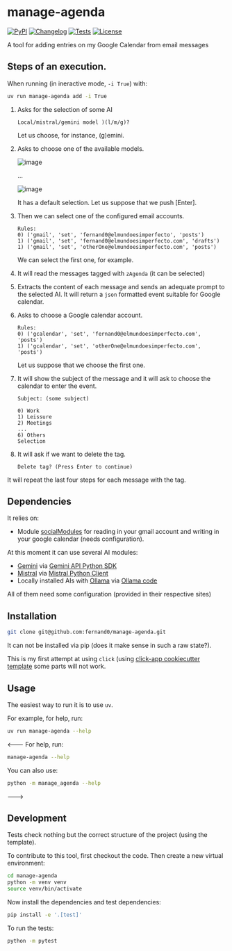 # manage-agenda

[![PyPI](https://img.shields.io/pypi/v/manage-agenda.svg)](https://pypi.org/project/manage-agenda/)
[![Changelog](https://img.shields.io/github/v/release/fernand0/manage-agenda?include_prereleases&label=changelog)](https://github.com/fernand0/manage-agenda/releases)
[![Tests](https://github.com/fernand0/manage-agenda/actions/workflows/test.yml/badge.svg)](https://github.com/fernand0/manage-agenda/actions/workflows/test.yml)
[![License](https://img.shields.io/badge/license-Apache%202.0-blue.svg)](https://github.com/fernand0/manage-agenda/blob/master/LICENSE)

A tool for adding entries on my Google Calendar from email messages

## Steps of an execution.

When running (in ineractive mode, `-i True`) with:

```bash
uv run manage-agenda add -i True 
```

1. Asks for the selection of some AI

    ```
    Local/mistral/gemini model )(l/m/g)? 
    ```
    
    Let us choose, for instance, (g)emini.

2. Asks to choose one of the available models.

    ![image](https://github.com/user-attachments/assets/bd49fb8d-885e-4e70-8239-d4b72e62bb22)
    
    ...
    
    ![image](https://github.com/user-attachments/assets/e55beb11-6383-4c06-8314-2180aaa68045)
    
    It has a default selection. Let us suppose that we push [Enter].

4. Then we can select one of the configured email accounts.

    ```
    Rules:
    0) ('gmail', 'set', 'fernand0@elmundoesimperfecto', 'posts')
    1) ('gmail', 'set', 'fernand0@elmundoesimperfecto.com', 'drafts')
    1) ('gmail', 'set', 'otherOne@elmundoesimperfecto.com', 'posts')
    ```
    
    We can select the first one, for example.

5. It will read the messages tagged with `zAgenda` (it can be selected)
6. Extracts the content of each message and sends an adequate prompt to the selected AI. 
It will return a `json` formatted event suitable for Google calendar.
7. Asks to choose a Google calendar account.

    ```
    Rules:
    0) ('gcalendar', 'set', 'fernand0@elmundoesimperfecto.com', 'posts')
    1) ('gcalendar', 'set', 'otherOne@elmundoesimperfecto.com', 'posts')
    ```
    
    Let us suppose that we choose the first one.

8. It will show the subject of the message and it will ask to choose the calendar to enter the event.

    ```
    Subject: (some subject)
    
    0) Work
    1) Leissure 
    2) Meetings
    ...
    6) Others
    Selection 
    ```

9. It will ask if we want to delete the tag.

    ```
    Delete tag? (Press Enter to continue)
    ```

It will repeat the last four steps for each message with the tag.

## Dependencies

It relies on:

- Module [socialModules](https://github.com/fernand0/socialModules) for reading in your gmail account and writing in your google calendar (needs configuration).

At this moment it can use several AI modules:

- [Gemini](https://gemini.google.com/) via [Gemini API Python SDK](https://ai.google.dev/gemini-api/docs/quickstart?lang=python)
- [Mistral](https://mistral.ai/) via [Mistral Python Client](https://github.com/mistralai/client-python)
- Locally installed AIs with [Ollama](https://ollama.com/) via [Ollama code](https://github.com/ollama/ollama)

All of them need some configuration (provided in their respective sites)

## Installation

<!---
Install this tool using `pip`:
```bash
pip install manage-agenda
```
--->

```bash
git clone git@github.com:fernand0/manage-agenda.git
```

It can not be installed via pip (does it make sense in such a raw state?).

This is my first attempt at using `click` (using 
[click-app cookiecutter template](https://github.com/simonw/click-app)
some parts will not work.

## Usage

The easiest way to run it is to use `uv`.

For example, for help, run:

```bash
uv run manage-agenda --help
```

<---
For help, run:
```bash
manage-agenda --help
```
You can also use:
```bash
python -m manage_agenda --help
```
--->


## Development

Tests check nothing but the correct structure of the project (using the template).

To contribute to this tool, first checkout the code. Then create a new virtual environment:
```bash
cd manage-agenda
python -m venv venv
source venv/bin/activate
```
Now install the dependencies and test dependencies:
```bash
pip install -e '.[test]'
```
To run the tests:
```bash
python -m pytest
```
